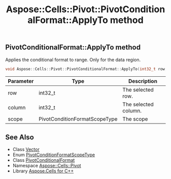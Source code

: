 ﻿---
title: Aspose::Cells::Pivot::PivotConditionalFormat::ApplyTo method
linktitle: ApplyTo
second_title: Aspose.Cells for C++ API Reference
description: 'Aspose::Cells::Pivot::PivotConditionalFormat::ApplyTo method. Applies the conditional format to range. Only for the data region in C++.'
type: docs
weight: 900
url: /cpp/aspose.cells.pivot/pivotconditionalformat/applyto/
---
## PivotConditionalFormat::ApplyTo method


Applies the conditional format to range. Only for the data region.

```cpp
void Aspose::Cells::Pivot::PivotConditionalFormat::ApplyTo(int32_t row, int32_t column, PivotConditionFormatScopeType scope)
```


| Parameter | Type | Description |
| --- | --- | --- |
| row | int32_t | The selected row. |
| column | int32_t | The selected column. |
| scope | PivotConditionFormatScopeType | The scope |

## See Also

* Class [Vector](../../../aspose.cells/vector/)
* Enum [PivotConditionFormatScopeType](../../pivotconditionformatscopetype/)
* Class [PivotConditionalFormat](../)
* Namespace [Aspose::Cells::Pivot](../../)
* Library [Aspose.Cells for C++](../../../)
